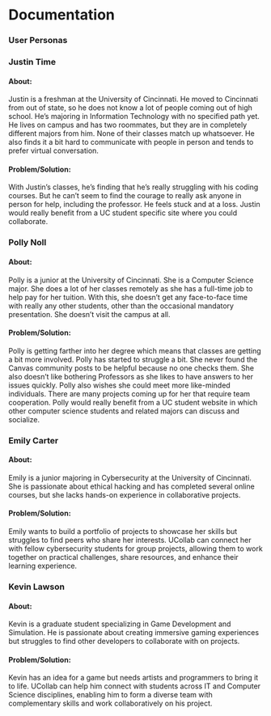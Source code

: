 # Documentation


### User Personas

 

### Justin Time 

#### About: 
Justin is a freshman at the University of Cincinnati. He moved to Cincinnati from out of state, so he does not know a lot of people coming out of high school. He’s majoring in Information Technology with no specified path yet. He lives on campus and has two roommates, but they are in completely different majors from him. None of their classes match up whatsoever. He also finds it a bit hard to communicate with people in person and tends to prefer virtual conversation. 


#### Problem/Solution: 
With Justin’s classes, he’s finding that he’s really struggling with his coding courses. But he can’t seem to find the courage to really ask anyone in person for help, including the professor. He feels stuck and at a loss. Justin would really benefit from a UC student specific site where you could collaborate.  

 

 

### Polly Noll 

#### About: 
Polly is a junior at the University of Cincinnati. She is a Computer Science major. She does a lot of her classes remotely as she has a full-time job to help pay for her tuition. With this, she doesn’t get any face-to-face time with really any other students, other than the occasional mandatory presentation. She doesn’t visit the campus at all. 


#### Problem/Solution: 
Polly is getting farther into her degree which means that classes are getting a bit more involved. Polly has started to struggle a bit. She never found the Canvas community posts to be helpful because no one checks them. She also doesn’t like bothering Professors as she likes to have answers to her issues quickly. Polly also wishes she could meet more like-minded individuals. There are many projects coming up for her that require team cooperation. Polly would really benefit from a UC student website in which other computer science students and related majors can discuss and socialize.  



### Emily Carter

#### About: 
Emily is a junior majoring in Cybersecurity at the University of Cincinnati. She is passionate about ethical hacking and has completed several online courses, but she lacks hands-on experience in collaborative projects.

#### Problem/Solution: 
Emily wants to build a portfolio of projects to showcase her skills but struggles to find peers who share her interests. UCollab can connect her with fellow cybersecurity students for group projects, allowing them to work together on practical challenges, share resources, and enhance their learning experience.



### Kevin Lawson

#### About: 
Kevin is a graduate student specializing in Game Development and Simulation. He is passionate about creating immersive gaming experiences but struggles to find other developers to collaborate with on projects.

#### Problem/Solution: 
Kevin has an idea for a game but needs artists and programmers to bring it to life. UCollab can help him connect with students across IT and Computer Science disciplines, enabling him to form a diverse team with complementary skills and work collaboratively on his project.
